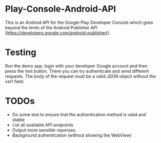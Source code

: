 # Play-Console-Android-API

This is an Android API for the Google Play Developer Console which goes beyond the limits of the Android Publisher API (https://developers.google.com/android-publisher/).


# Testing

Run the demo app, login with your developer Google account and then press the test button. There you can try authenticate and send different requests. The body of the request must be a valid JSON object without the xsrf field.


# TODOs
* Do some test to ensure that the authentication method is valid and stable
* List all available API endpoints
* Output more sensible reponses
* Background authentication (without showing the WebView)